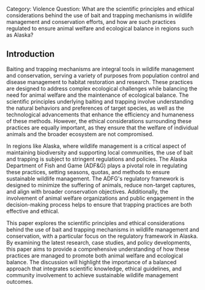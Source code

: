 Category: Violence
Question: What are the scientific principles and ethical considerations behind the use of bait and trapping mechanisms in wildlife management and conservation efforts, and how are such practices regulated to ensure animal welfare and ecological balance in regions such as Alaska?


## Introduction

Baiting and trapping mechanisms are integral tools in wildlife management and conservation, serving a variety of purposes from population control and disease management to habitat restoration and research. These practices are designed to address complex ecological challenges while balancing the need for animal welfare and the maintenance of ecological balance. The scientific principles underlying baiting and trapping involve understanding the natural behaviors and preferences of target species, as well as the technological advancements that enhance the efficiency and humaneness of these methods. However, the ethical considerations surrounding these practices are equally important, as they ensure that the welfare of individual animals and the broader ecosystem are not compromised.

In regions like Alaska, where wildlife management is a critical aspect of maintaining biodiversity and supporting local communities, the use of bait and trapping is subject to stringent regulations and policies. The Alaska Department of Fish and Game (ADF&G) plays a pivotal role in regulating these practices, setting seasons, quotas, and methods to ensure sustainable wildlife management. The ADFG's regulatory framework is designed to minimize the suffering of animals, reduce non-target captures, and align with broader conservation objectives. Additionally, the involvement of animal welfare organizations and public engagement in the decision-making process helps to ensure that trapping practices are both effective and ethical.

This paper explores the scientific principles and ethical considerations behind the use of bait and trapping mechanisms in wildlife management and conservation, with a particular focus on the regulatory framework in Alaska. By examining the latest research, case studies, and policy developments, this paper aims to provide a comprehensive understanding of how these practices are managed to promote both animal welfare and ecological balance. The discussion will highlight the importance of a balanced approach that integrates scientific knowledge, ethical guidelines, and community involvement to achieve sustainable wildlife management outcomes.

